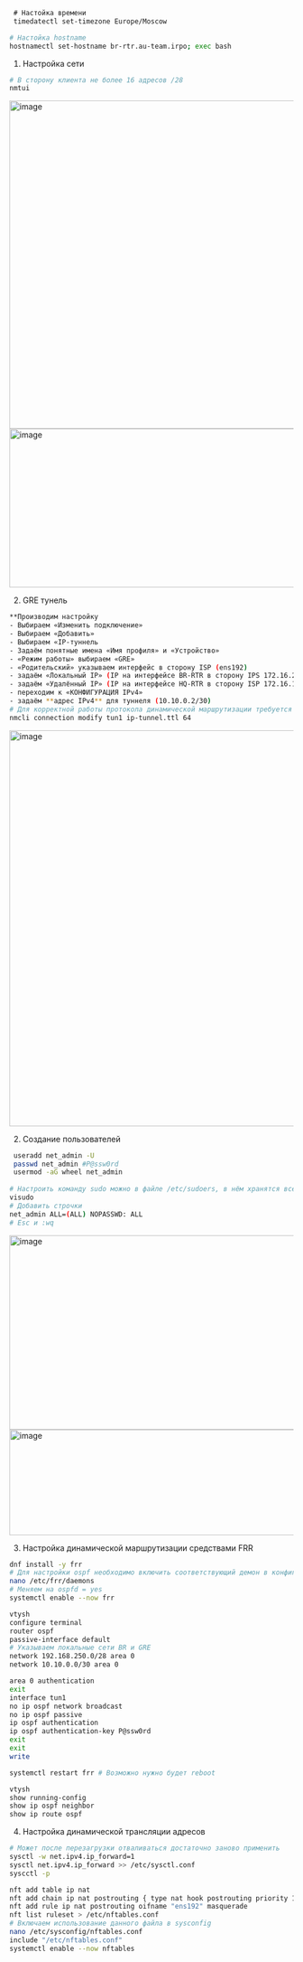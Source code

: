 ```bash
 # Настойка времени
 timedatectl set-timezone Europe/Moscow
```

```bash
# Настойка hostname
hostnamectl set-hostname br-rtr.au-team.irpo; exec bash
```

1. Настройка сети
```bash
# В сторону клиента не более 16 адресов /28
nmtui
```
<img width="840" height="581" alt="image" src="https://github.com/user-attachments/assets/6d0a327d-ce5c-4664-9924-a87a6b391b7a" />
<img width="831" height="281" alt="image" src="https://github.com/user-attachments/assets/8021c791-d237-4502-b277-282bc00113cf" />

2. GRE тунель
```bash
**Производим настройку
- Выбираем «Изменить подключение»
- Выбираем «Добавить»
- Выбираем «IP-туннель
- Задаём понятные имена «Имя профиля» и «Устройство»
- «Режим работы» выбираем «GRE»
- «Родительский» указываем интерфейс в сторону ISP (ens192)
- задаём «Локальный IP» (IP на интерфейсе BR-RTR в сторону IPS 172.16.2.2)
- задаём «Удалённый IP» (IP на интерфейсе HQ-RTR в сторону ISP 172.16.1.2)
- переходим к «КОНФИГУРАЦИЯ IPv4»
- задаём **адрес IPv4** для туннеля (10.10.0.2/30)
# Для корректной работы протокола динамической маршрутизации требуется увеличить параметр TTL на интерфейсе туннеля:
nmcli connection modify tun1 ip-tunnel.ttl 64
```
<img width="774" height="701" alt="image" src="https://github.com/user-attachments/assets/e024f36e-c133-4a76-b48f-218f06aa2f8e" />

2. Создание пользователей
```bash
 useradd net_admin -U
 passwd net_admin #P@ssw0rd
 usermod -aG wheel net_admin
 
# Настроить команду sudo можно в файле /etc/sudoers, в нём хранятся все нужные параметры.
visudo
# Добавить строчки
net_admin ALL=(ALL) NOPASSWD: ALL
# Esc и :wq
```
<img width="797" height="344" alt="image" src="https://github.com/user-attachments/assets/52cc290f-a12c-4dd9-a764-30ca6e554694" />
<img width="873" height="187" alt="image" src="https://github.com/user-attachments/assets/eeae9a64-3d74-4f3f-b369-88d4a0a38464" />

3. Настройка динамической маршрутизации средствами FRR
```bash
dnf install -y frr
# Для настройки ospf необходимо включить соответствующий демон в конфигурации /etc/frr/daemons
nano /etc/frr/daemons
# Меняем на ospfd = yes
systemctl enable --now frr
```

```bash
vtysh
configure terminal
router ospf
passive-interface default
# Указываем локальные сети BR и GRE 
network 192.168.250.0/28 area 0
network 10.10.0.0/30 area 0

area 0 authentication
exit
interface tun1
no ip ospf network broadcast
no ip ospf passive
ip ospf authentication
ip ospf authentication-key P@ssw0rd 
exit
exit
write

systemctl restart frr # Возможно нужно будет reboot
```

```bash
vtysh
show running-config
show ip ospf neighbor
show ip route ospf
```

4. Настройка динамической трансляции адресов
```bash
# Может после перезагрузки отваливаться достаточно заново применить
sysctl -w net.ipv4.ip_forward=1
sysctl net.ipv4.ip_forward >> /etc/sysctl.conf
syscctl -p 

nft add table ip nat
nft add chain ip nat postrouting { type nat hook postrouting priority 100 \; }
nft add rule ip nat postrouting oifname "ens192" masquerade
nft list ruleset > /etc/nftables.conf
# Включаем использование данного файла в sysconfig
nano /etc/sysconfig/nftables.conf
include "/etc/nftables.conf"
systemctl enable --now nftables
```
